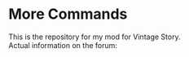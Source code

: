 # More Commands

This is the repository for my mod for Vintage Story.<br/>
Actual information on the forum:<br/>
